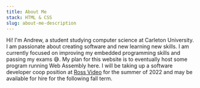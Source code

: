 ```yaml
---
title: About Me
stack: HTML & CSS
slug: about-me-description
---
```

Hi! I'm Andrew, a student studying computer science at Carleton University. I am passionate about creating software and new learning new skills.
I am currently focused on improving my embedded programming skills and passing my exams 😅. My plan for this website is to eventually host some program running Web Assembly here. I will be taking up a software developer coop position at <ins>[Ross Video](https://www.rossvideo.com/)</ins> for the summer of 2022 and may be available for hire for the following fall term. 